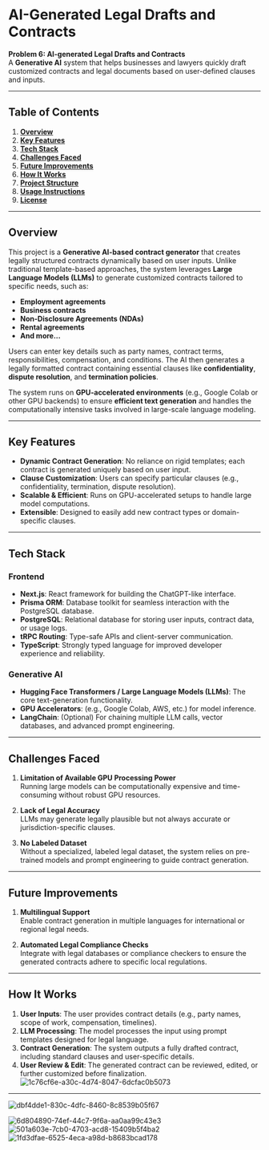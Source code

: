 # **AI-Generated Legal Drafts and Contracts**

**Problem 6: AI-generated Legal Drafts and Contracts**  
A **Generative AI** system that helps businesses and lawyers quickly draft customized contracts and legal documents based on user-defined clauses and inputs.

---

## **Table of Contents**
1. [**Overview**](#overview)  
2. [**Key Features**](#key-features)  
3. [**Tech Stack**](#tech-stack)  
4. [**Challenges Faced**](#challenges-faced)  
5. [**Future Improvements**](#future-improvements)  
6. [**How It Works**](#how-it-works)  
7. [**Project Structure**](#project-structure)  
8. [**Usage Instructions**](#usage-instructions)  
9. [**License**](#license)  

---

## **Overview**
This project is a **Generative AI-based contract generator** that creates legally structured contracts dynamically based on user inputs. Unlike traditional template-based approaches, the system leverages **Large Language Models (LLMs)** to generate customized contracts tailored to specific needs, such as:
- **Employment agreements**  
- **Business contracts**  
- **Non-Disclosure Agreements (NDAs)**  
- **Rental agreements**  
- **And more...**

Users can enter key details such as party names, contract terms, responsibilities, compensation, and conditions. The AI then generates a legally formatted contract containing essential clauses like **confidentiality**, **dispute resolution**, and **termination policies**.

The system runs on **GPU-accelerated environments** (e.g., Google Colab or other GPU backends) to ensure **efficient text generation** and handles the computationally intensive tasks involved in large-scale language modeling.

---

## **Key Features**
- **Dynamic Contract Generation**: No reliance on rigid templates; each contract is generated uniquely based on user input.  
- **Clause Customization**: Users can specify particular clauses (e.g., confidentiality, termination, dispute resolution).  
- **Scalable & Efficient**: Runs on GPU-accelerated setups to handle large model computations.  
- **Extensible**: Designed to easily add new contract types or domain-specific clauses.

---

## **Tech Stack**
### **Frontend**
- **Next.js**: React framework for building the ChatGPT-like interface.  
- **Prisma ORM**: Database toolkit for seamless interaction with the PostgreSQL database.  
- **PostgreSQL**: Relational database for storing user inputs, contract data, or usage logs.  
- **tRPC Routing**: Type-safe APIs and client-server communication.  
- **TypeScript**: Strongly typed language for improved developer experience and reliability.

### **Generative AI**
- **Hugging Face Transformers / Large Language Models (LLMs)**: The core text-generation functionality.  
- **GPU Accelerators**: (e.g., Google Colab, AWS, etc.) for model inference.  
- **LangChain**: (Optional) For chaining multiple LLM calls, vector databases, and advanced prompt engineering.  

---

## **Challenges Faced**
1. **Limitation of Available GPU Processing Power**  
   Running large models can be computationally expensive and time-consuming without robust GPU resources.

2. **Lack of Legal Accuracy**  
   LLMs may generate legally plausible but not always accurate or jurisdiction-specific clauses.

3. **No Labeled Dataset**  
   Without a specialized, labeled legal dataset, the system relies on pre-trained models and prompt engineering to guide contract generation.

---

## **Future Improvements**
1. **Multilingual Support**  
   Enable contract generation in multiple languages for international or regional legal needs.

2. **Automated Legal Compliance Checks**  
   Integrate with legal databases or compliance checkers to ensure the generated contracts adhere to specific local regulations.

---

## **How It Works**
1. **User Inputs**: The user provides contract details (e.g., party names, scope of work, compensation, timelines).  
2. **LLM Processing**: The model processes the input using prompt templates designed for legal language.  
3. **Contract Generation**: The system outputs a fully drafted contract, including standard clauses and user-specific details.  
4. **User Review & Edit**: The generated contract can be reviewed, edited, or further customized before finalization.
![1c76cf6e-a30c-4d74-8047-6dcfac0b5073](https://github.com/user-attachments/assets/141d3340-d020-415d-ad0d-3a9266503844)

---

![dbf4dde1-830c-4dfc-8460-8c8539b05f67](https://github.com/user-attachments/assets/01f04b6a-21ae-44de-a2eb-6b69cbc025be)


![6d804890-74ef-44c7-9f6a-aa0aa99c43e3](https://github.com/user-attachments/assets/5bb15474-ae6e-481d-b098-9ac6870625a2)
![501a603e-7cb0-4703-acd8-15409b5f4ba2](https://github.com/user-attachments/assets/1893c51d-b79f-4898-9009-2b5b9c1cd5ad)
![1fd3dfae-6525-4eca-a98d-b8683bcad178](https://github.com/user-attachments/assets/f0295620-81d2-45f0-940c-776892ad00c8)
